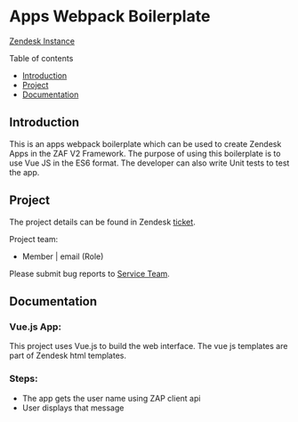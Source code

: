# Apps Webpack Boilerplate
[Zendesk Instance](#)

Table of contents
- [Introduction](#introduction)
- [Project](#project)
- [Documentation](#documentation)

## Introduction
This is an apps webpack boilerplate which can be used to create Zendesk Apps in the ZAF V2 Framework. The purpose of using this boilerplate is to use Vue JS in the ES6 format. The developer can also write Unit tests to test the app.

## Project
The project details can be found in Zendesk [ticket](#).

Project team:
- Member | email (Role)

Please submit bug reports to [Service Team](services@zendesk.com).

## Documentation
### Vue.js App:
This project uses Vue.js to build the web interface. The vue js templates are part of Zendesk html templates.

### Steps:
* The app gets the user name using ZAP client api
* User displays that message
